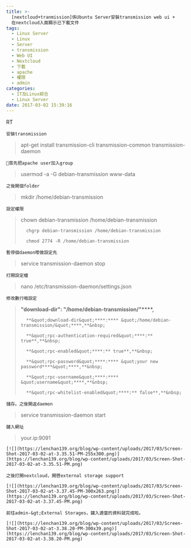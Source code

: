 ```yaml
---
title: >-
  [nextcloud+tranmission]係Ubuntu Server安裝transmission web ui +
  在nextcloud入面顯示已下載文件
tags:
  - Linux Server
  - Linux
  - Server
  - transmission
  - Web UI
  - Nextcloud
  - 下載
  - apache
  - 權限
  - admin
categories:
  - IT及Linux綜合
  - Linux Server
date: 2017-03-02 15:39:16
---
```


RT

	安裝transmission

> apt-get install transmission-cli transmission-common transmission-daemon

	首先把apache user加入group

> usermod -a -G debian-transmission www-data

	之後開個folder

> mkdir&nbsp;/home/debian-transmission

	設定權限

> chown debian-transmission /home/debian-transmission
>
> 		chgrp debian-transmission /home/debian-transmission
>
> 		chmod 2774 -R /home/debian-transmission

	暫停個daemon嚟做設定先

> service transmission-daemon stop

	打開設定檔

> nano&nbsp;/etc/transmission-daemon/settings.json

	修改數行嘅設定

> **&quot;download-dir&quot;****:**** &quot;/home/debian-transmission/&quot;****,**&nbsp;
>
> 		**&quot;download-dir&quot;****:**** &quot;/home/debian-transmission/&quot;****,**&nbsp;
>
> 		**&quot;rpc-authentication-required&quot;****:** true**,**&nbsp;
>
> 		**&quot;rpc-enabled&quot;****:** true**,**&nbsp;
>
> 		**&quot;rpc-password&quot;****:**** &quot;your new password****&quot;****,**&nbsp;
>
> 		**&quot;rpc-username&quot;****:**** &quot;username&quot;****,**&nbsp;
>
> 		**&quot;rpc-whitelist-enabled&quot;****:** false**,**&nbsp;

	儲存。之後開返daemon

> service transmission-daemon start

	鍵入網址

> your.ip:9091

	[![](https://lenchan139.org/blog/wp-content/uploads/2017/03/Screen-Shot-2017-03-02-at-3.35.51-PM-255x300.png)](https://lenchan139.org/blog/wp-content/uploads/2017/03/Screen-Shot-2017-03-02-at-3.35.51-PM.png)

	之後打開nextcloud，開啓external storage support

	[![](https://lenchan139.org/blog/wp-content/uploads/2017/03/Screen-Shot-2017-03-02-at-3.37.45-PM-300x263.png)](https://lenchan139.org/blog/wp-content/uploads/2017/03/Screen-Shot-2017-03-02-at-3.37.45-PM.png)

	前往admin-&gt;External Storages，鍵入適當的資料就完成啦。

	[![](https://lenchan139.org/blog/wp-content/uploads/2017/03/Screen-Shot-2017-03-02-at-3.38.20-PM-300x39.png)](https://lenchan139.org/blog/wp-content/uploads/2017/03/Screen-Shot-2017-03-02-at-3.38.20-PM.png)

